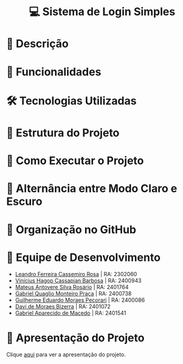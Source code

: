 <h1 align="center"> 💻 Sistema de Login Simples</h1>

<h1>📖 Descrição</h1>

<h1>🚀 Funcionalidades</h1>

<h1>🛠 Tecnologias Utilizadas</h1>

<h1>📁 Estrutura do Projeto</h1>

<h1>📌 Como Executar o Projeto</h1>

<h1>🎨 Alternância entre Modo Claro e Escuro</h1>

<h1>📌 Organização no GitHub</h1>

<h1>👥 Equipe de Desenvolvimento</h1>
<ul>
  <li><a href="https://github.com/lecassemiro">Leandro Ferreira Cassemiro Rosa</a> | RA: 2302060</li>
  <li><a href="https://github.com/viniciuscassapian">Vinícius Hagop Cassapian Barbosa</a> | RA: 2400943</li>
  <li><a href="https://github.com/MATEUS-ANTOVERE-IMPACTA">Mateus Antovere Silva Rosário</a> | RA: 2401764</li>
  <li><a href="https://github.com/GabrielQMP">Gabriel Quaglio Monteiro Praça</a> | RA: 2400738</li>
  <li><a href="https://github.com/GuilhermePecorari">Guilherme Eduardo Moraes Pecorari</a> | RA: 2400086</li>
  <li><a href="https://github.com/Davibizerra">Davi de Moraes Bizerra</a> | RA: 2401072</li>
  <li><a href="https://github.com/gabmacedo">Gabriel Aparecido de Macedo</a> | RA: 2401541</li>
</ul>


<h1>🎥 Apresentação do Projeto</h1>
Clique <a href="#">aqui</a> para ver a apresentação do projeto.

